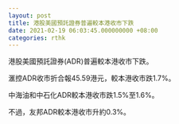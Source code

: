 ```yaml
---
layout: post
title: 港股美國預託證券普遍較本港收市下跌
date: 2021-02-19 06:03:45.000000000 +08:00
categories: rthk
---
```


港股美國預託證券(ADR)普遍較本港收市下跌。

滙控ADR收市折合報45.59港元，較本港收市跌1.7%。

中海油和中石化ADR較本港收市跌1.5%至1.6%。

不過，友邦ADR較本港收市升約0.3%。
